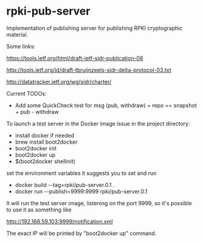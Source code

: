 # rpki-pub-server

Implementation of publishing server for publishing RPKI cryptographic material.

Some links:

https://tools.ietf.org/html/draft-ietf-sidr-publication-08

http://tools.ietf.org/id/draft-tbruijnzeels-sidr-delta-protocol-03.txt

http://datatracker.ietf.org/wg/sidr/charter/

Current TODOs:


* Add some QuickCheck test for
  msg (pub, withdraw) + repo == snapshot + pub - withdraw


To launch a test server in the Docker image issue in the project directory:

* install docker if needed
* brew install boot2docker
* boot2docker init
* boot2docker up
* $(boot2docker shellinit)

set the environment variables it suggests you to set and run

* docker build --tag=rpki/pub-server.0.1 .
* docker run --publish=9999:9999 rpki/pub-server.0.1

It will run the test server image, listening on the port 9999,
so it's possible to use it as something like

http://192.168.59.103:9999/notification.xml

The exact IP will be printed by "boot2docker up" command.
